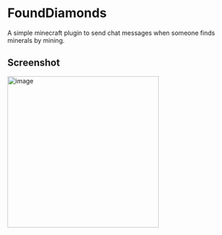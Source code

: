 # FoundDiamonds

A simple minecraft plugin to send chat messages when someone finds minerals by mining.

## Screenshot
<img width="340" alt="image" src="https://github.com/user-attachments/assets/9ea452e7-cb3f-4bc2-98c8-0e124c3a513a">
